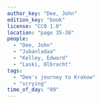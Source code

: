 ```yaml
---
author_key: "Dee, John"
edition_key: "book"
license: "CC0 1.0"
location: "page 35-36"
people:
  - "Dee, John"
  - "Jubanladaa"
  - "Kelley, Edward"
  - "Laski, Olbracht"
tags:
  - "Dee's journey to Krakow"
  - "scrying"
time_of_day: "09"
---
```

